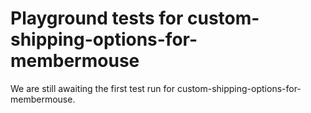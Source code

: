 # Playground tests for custom-shipping-options-for-membermouse
We are still awaiting the first test run for custom-shipping-options-for-membermouse.
